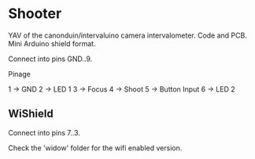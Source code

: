 Shooter
=======

YAV of the canonduin/intervaluino camera intervalometer. Code and PCB.
Mini Arduino shield format.

Connect into pins GND..9.


Pinage

1 -> GND
2 -> LED 1
3 -> Focus
4 -> Shoot
5 -> Button Input
6 -> LED 2



WiShield
--------

Connect into pins 7..3.

Check the 'widow' folder for the wifi enabled version.
